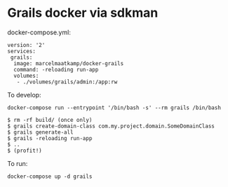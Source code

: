# Grails docker via sdkman

docker-compose.yml:
```
version: '2'
services:
 grails:
  image: marcelmaatkamp/docker-grails
  command: -reloading run-app
  volumes:
   - ./volumes/grails/admin:/app:rw
```

To develop:
```
docker-compose run --entrypoint '/bin/bash -s' --rm grails /bin/bash

$ rm -rf build/ (once only)
$ grails create-domain-class com.my.project.domain.SomeDomainClass
$ grails generate-all
$ grails -reloading run-app
$ .. 
$ (profit!)
```

To run:
```
docker-compose up -d grails
```
